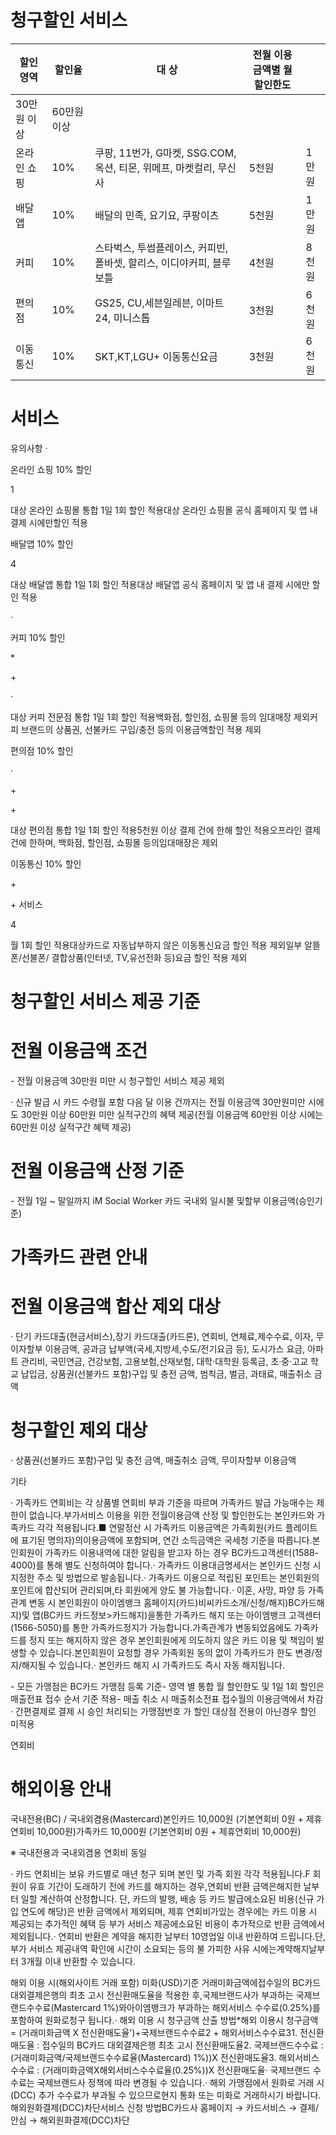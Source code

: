 청구할인 서비스
========




| 할인 영역 | 할인율 | 대 상 | 전월 이용금액별 월 할인한도 | |
| --- | --- | --- | --- | --- |
| 30만원 이상 | 60만원 이상 |
| 온라인 쇼핑 | 10% | 쿠팡, 11번가, G마켓, SSG.COM, 옥션, 티몬, 위메프, 마켓컬리, 무신사 | 5천원 | 1만원 |
| 배달앱 | 10% | 배달의 민족, 요기요, 쿠팡이츠 | 5천원 | 1만원 |
| 커피 | 10% | 스타벅스, 투썸플레이스, 커피빈, 폴바셋, 할리스, 이디야커피, 블루보틀 | 4천원 | 8천원 |
| 편의점 | 10% | GS25, CU,세븐일레븐, 이마트24, 미니스톱 | 3천원 | 6천원 |
| 이동통신 | 10% | SKT,KT,LGU\+ 이동통신요금 | 3천원 | 6천원 |


서비스
===


유의사항 ·


온라인 쇼핑 10% 할인


1


대상 온라인 쇼핑몰 통합 1일 1회 할인 적용대상 온라인 쇼핑몰 공식 홈페이지 및 앱 내 결제 시에만할인 적용


배달앱 10% 할인


4


대상 배달앱 통합 1일 1회 할인 적용대상 배달앱 공식 홈페이지 및 앱 내 결제 시에만 할인 적용


·


커피 10% 할인


\*


\+


·


대상 커피 전문점 통합 1일 1회 할인 적용백화점, 할인점, 쇼핑몰 등의 임대매장 제외커피 브랜드의 상품권, 선불카드 구입/충전 등의 이용금액할인 적용 제외


편의점 10% 할인


·


\+


\+


대상 편의점 통합 1일 1회 할인 적용5천원 이상 결제 건에 한해 할인 적용오프라인 결제 건에 한하며, 백화점, 할인점, 쇼핑몰 등의임대매장은 제외


이동통신 10% 할인


\+


\+ 서비스


4


월 1회 할인 적용대상카드로 자동납부하지 않은 이동통신요금 할인 적용 제외일부 알뜰폰/선불폰/ 결합상품(인터넷, TV,유선전화 등)요금 할인 적용 제외


청구할인 서비스 제공 기준
==============


전월 이용금액 조건
==========


\- 전월 이용금액 30만원 미만 시 청구할인 서비스 제공 제외


· 신규 발급 시 카드 수령월 포함 다음 달 이용 건까지는 전월 이용금액 30만원미만 시에도 30만원 이상 60만원 미만 실적구간의 혜택 제공(전월 이용금액 60만원 이상 시에는 60만원 이상 실적구간 혜택 제공)


전월 이용금액 산정 기준
=============


\- 전월 1일 \~ 말일까지 iM Social Worker 카드 국내외 일시불 및할부 이용금액(승인기준)


가족카드 관련 안내
==========


전월 이용금액 합산 제외 대상
================


· 단기 카드대출(현금서비스),장기 카드대출(카드론), 연회비, 연체료,제수수료, 이자, 무이자할부 이용금액, 공과금 납부액(국세,지방세,수도/전기요금 등), 도시가스 요금, 아파트 관리비, 국민연금, 건강보험, 고용보험,산재보험, 대학·대학원 등록금, 초·중·고교 학교 납입금, 상품권(선불카드 포함)구입 및 충전 금액, 범칙금, 벌금, 과태료, 매출취소 금액


청구할인 제외 대상
==========


· 상품권(선불카드 포함)구입 및 충전 금액, 매출취소 금액, 무이자할부 이용금액


기타


· 가족카드 연회비는 각 상품별 연회비 부과 기준을 따르며 가족카드 발급 가능매수는 제한이 없습니다.부가서비스 이용을 위한 전월이용금액 산정 및 할인한도는 본인카드와 가족카드 각각 적용됩니다.■ 연말정산 시 가족카드 이용금액은 가족회원(카드 플레이트에 표기된 명의자)의이용금액에 포함되며, 연간 소득금액은 국세청 기준을 따릅니다.본인회원이 가족카드 이용내역에 대한 알림을 받고자 하는 경우 BC카드고객센터(1588\-4000\)를 통해 별도 신청하여야 합니다.· 가족카드 이용대금명세서는 본인카드 신청 시 지정한 주소 및 방법으로 발송됩니다.· 가족카드 이용으로 적립된 포인트는 본인회원의 포인트에 합산되어 관리되며,타 회원에게 양도 불 가능합니다.· 이혼, 사망, 파양 등 가족관계 변동 시 본인회원이 아이엠뱅크 홈페이지(카드)비씨카드소개/신청/해지)BC카드해지)및 앱(BC카드 카드정보\>카드해지)을통한 가족카드 해지 또는 아이엠뱅크 고객센터(1566\-5050\)를 통한 가족카드정지가 가능합니다.가족관계가 변동되었음에도 가족카드를 정지 또는 해지하지 않은 경우 본인회원에게 의도하지 않은 카드 이용 및 책임이 발생할 수 있습니다.본인회원이 요청할 경우 가족회원 동의 없이 가족카드가 한도 변경/정지/해지될 수 있습니다.· 본인카드 해지 시 가족카드도 즉시 자동 해지됩니다.


\- 모든 가맹점은 BC카드 가맹점 등록 기준\- 영역 별 통합 월 할인한도 및 1일 1회 할인은 매출전표 접수 순서 기준 적용\- 매출 취소 시 매출취소전표 접수월의 이용금액에서 차감· 간편결제로 결제 시 승인 처리되는 가맹점번호 가 할인 대상점 전용이 아닌경우 할인 미적용


연회비


해외이용 안내
=======


국내전용(BC) / 국내외겸용(Mastercard)본인카드 10,000원 (기본연회비 0원 \+ 제휴연회비 10,000원)가족카드 10,000원 (기본연회비 0원 \+ 제휴연회비 10,000원)


※ 국내전용과 국내외겸용 연회비 동일


· 카드 연회비는 보유 카드별로 매년 청구 되며 본인 및 가족 회원 각각 적용됩니다.F 회원이 유효 기간이 도래하기 전에 카드를 해지하는 경우,연회비 반환 금액은해지한 날부터 일할 계산하여 산정합니다. 단, 카드의 발행, 배송 등 카드 발급에소요된 비용(신규 가입 연도에 해당)은 반환 금액에서 제외되며, 제휴 연회비가있는 경우에는 카드 이용 시 제공되는 추가적인 혜택 등 부가 서비스 제공에소요된 비용이 추가적으로 반환 금액에서 제외됩니다.· 연회비 반환은 계약을 해지한 날부터 10영업일 이내 반환하여 드립니다.단, 부가 서비스 제공내역 확인에 시간이 소요되는 등의 불 가피한 사유 시에는계약해지날부터 3개월 이내 반환할 수 있습니다.


해외 이용 시(해외사이트 거래 포함) 미화(USD)기준 거래미화금액에접수일의 BC카드 대외결제은행의 최초 고시 전신환매도율을 적용한 후,국제브랜드사가 부과하는 국제브랜드수수료(Mastercard 1%)와아이엠뱅크가 부과하는 해외서비스 수수료(0\.25%)를 포함하여 원화로청구 됩니다.· 해외 이용 시 청구금액 산출 방법\*해외 이용시 청구금액 \= (거래미화금액 X 전신환매도율')\+국제브랜드수수료2 \+ 해외서비스수수료31\. 전신환매도율 : 접수일의 BC카드 대외결제은행 최초 고시 전신환매도율2\. 국제브랜드수수료 : (거래미화금액/국제브랜드수수료율(Mastercard) 1%))X 전신환매도율3\. 해외서비스수수료 : (거래미화금액X해외서비스수수료율(0\.25%))X 전신환매도율· 국제브랜드 수수료는 국제브랜드사 정책에 따라 변경될 수 있습니다.· 해외 가맹점에서 원화로 거래 시(DCC) 추가 수수료가 부과될 수 있으므로현지 통화 또는 미화로 거래하시기 바랍니다.해외원화결제(DCC)차단서비스 신청 방법BC카드사 홈페이지 → 카드서비스 → 결제/안심 → 해외원화결제(DCC)차단

